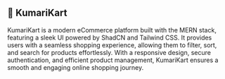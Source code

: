 ## 🛒 KumariKart

KumariKart is a modern eCommerce platform built with the MERN stack, featuring a sleek UI powered by ShadCN and Tailwind CSS. It provides users with a seamless shopping experience, allowing them to filter, sort, and search for products effortlessly. With a responsive design, secure authentication, and efficient product management, KumariKart ensures a smooth and engaging online shopping journey.
